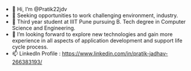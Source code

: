 - 👋 Hi, I’m @Pratik22jdv
- 👀 Seeking opportunities to work challenging environment, industry. 
- 🌱 Third year student at IIIT Pune pursuing B. Tech degree in Computer Science and Engineering.
- 💞️ I’m looking forward to explore new technologies and gain more experience in all aspects of application development and support life cycle process.
- 📫 LinkedIn Profile : https://www.linkedin.com/in/pratik-jadhav-266383193/

<!---
Pratik22jdv/Pratik22jdv is a ✨ special ✨ repository because its `README.md` (this file) appears on your GitHub profile.
You can click the Preview link to take a look at your changes.
--->
